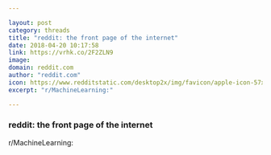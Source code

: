 ```yaml
---

layout: post
category: threads
title: "reddit: the front page of the internet"
date: 2018-04-20 10:17:58
link: https://vrhk.co/2F2ZLN9
image: 
domain: reddit.com
author: "reddit.com"
icon: https://www.redditstatic.com/desktop2x/img/favicon/apple-icon-57x57.png
excerpt: "r/MachineLearning:"

---
```


### reddit: the front page of the internet

r/MachineLearning: